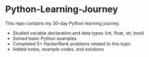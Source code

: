 # Python-Learning-Journey
This repo contains my 30-day Python learning journey.
- Studied variable declaration and data types (int, float, str, bool)
- Solved basic Python examples
- Completed 5+ HackerRank problems related to this topic
- Added notes, example codes, and solutions

